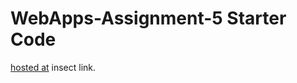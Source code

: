# WebApps-Assignment-5 Starter Code
[hosted at](https://github.com/44-563-Web-Apps-F22/44563-webapps-assignment-5-SaiTej10132.git) insect link.